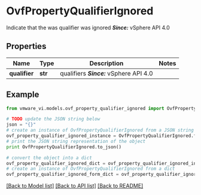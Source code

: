 # OvfPropertyQualifierIgnored

Indicate that the was qualifier was ignored  ***Since:*** vSphere API 4.0 

## Properties
Name | Type | Description | Notes
------------ | ------------- | ------------- | -------------
**qualifier** | **str** | qualifiers  ***Since:*** vSphere API 4.0  | 

## Example

```python
from vmware_vi.models.ovf_property_qualifier_ignored import OvfPropertyQualifierIgnored

# TODO update the JSON string below
json = "{}"
# create an instance of OvfPropertyQualifierIgnored from a JSON string
ovf_property_qualifier_ignored_instance = OvfPropertyQualifierIgnored.from_json(json)
# print the JSON string representation of the object
print OvfPropertyQualifierIgnored.to_json()

# convert the object into a dict
ovf_property_qualifier_ignored_dict = ovf_property_qualifier_ignored_instance.to_dict()
# create an instance of OvfPropertyQualifierIgnored from a dict
ovf_property_qualifier_ignored_form_dict = ovf_property_qualifier_ignored.from_dict(ovf_property_qualifier_ignored_dict)
```
[[Back to Model list]](../README.md#documentation-for-models) [[Back to API list]](../README.md#documentation-for-api-endpoints) [[Back to README]](../README.md)


